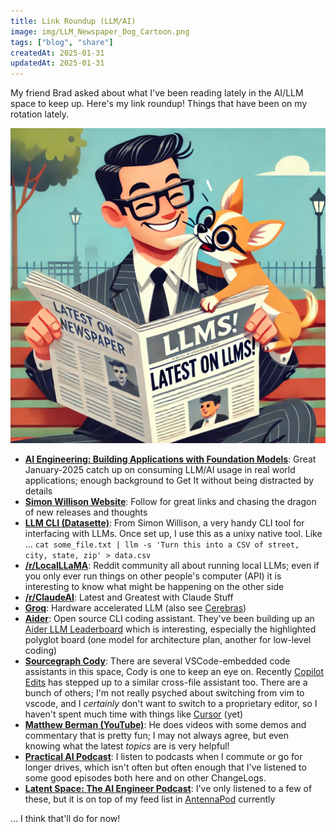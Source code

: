 ```yaml
---
title: Link Roundup (LLM/AI)
image: img/LLM_Newspaper_Dog_Cartoon.png
tags: ["blog", "share"]
createdAt: 2025-01-31
updatedAt: 2025-01-31
---
```


My friend Brad asked about what I've been reading lately in the AI/LLM space to keep up. Here's my link roundup! Things that have been on my rotation lately.

![LLM Newspaper Dog Cartoon](img/LLM_Newspaper_Dog_Cartoon.png)

* **[AI Engineering: Building Applications with Foundation Models](https://www.amazon.com/dp/1098166302)**: Great January-2025 catch up on consuming LLM/AI usage in real world applications; enough background to Get It without being distracted by details
* **[Simon Willison Website](https://simonwillison.net/)**: Follow for great links and chasing the dragon of new releases and thoughts
* **[LLM CLI (Datasette)](https://llm.datasette.io/)**: From Simon Willison, a very handy CLI tool for interfacing with LLMs. Once set up, I use this as a unixy native tool. Like ... `cat some_file.txt | llm -s 'Turn this into a CSV of street, city, state, zip' > data.csv`
* **[/r/LocalLLaMA](https://www.reddit.com/r/LocalLLaMA/)**: Reddit community all about running local LLMs; even if you only ever run things on other people's computer (API) it is interesting to know what might be happening on the other side
* **[/r/ClaudeAI](https://www.reddit.com/r/ClaudeAI/)**: Latest and Greatest with Claude Stuff
* **[Groq](https://groq.com/)**: Hardware accelerated LLM (also see [Cerebras](https://cerebras.ai/))
* **[Aider](https://aider.chat/)**: Open source CLI coding assistant. They've been building up an [Aider LLM Leaderboard](https://aider.chat/docs/leaderboards/) which is interesting, especially the highlighted polyglot board (one model for architecture plan, another for low-level coding)
* **[Sourcegraph Cody](https://sourcegraph.com/cody)**: There are several VSCode-embedded code assistants in this space, Cody is one to keep an eye on. Recently [Copilot Edits](https://code.visualstudio.com/docs/copilot/copilot-edits) has stepped up to a similar cross-file assistant too. There are a bunch of others; I'm not really psyched about switching from vim to vscode, and I _certainly_ don't want to switch to a proprietary editor, so I haven't spent much time with things like [Cursor](https://www.cursor.com/) (yet)
* **[Matthew Berman (YouTube)](https://www.youtube.com/@matthew_berman/videos)**: He does videos with some demos and commentary that is pretty fun; I may not always agree, but even knowing what the latest _topics_ are is very helpful!
* **[Practical AI Podcast](https://changelog.com/practicalai)**: I listen to podcasts when I commute or go for longer drives, which isn't often but often enough that I've listened to some good episodes both here and on other ChangeLogs.
* **[Latent Space: The AI Engineer Podcast](https://www.latent.space/podcast)**: I've only listened to a few of these, but it is on top of my feed list in [AntennaPod](https://antennapod.org/) currently

... I think that'll do for now!
